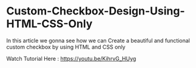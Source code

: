 # Custom-Checkbox-Design-Using-HTML-CSS-Only
In this article we gonna see how we can Create a beautiful and functional custom checkbox by using HTML and CSS only

Watch Tutorial Here : https://youtu.be/KihrvG_HUyg
